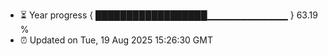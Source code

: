 - ⏳ Year progress { ██████████████████▁▁▁▁▁▁▁▁▁▁▁▁ } 63.19 %
- ⏰ Updated on Tue, 19 Aug 2025 15:26:30 GMT

